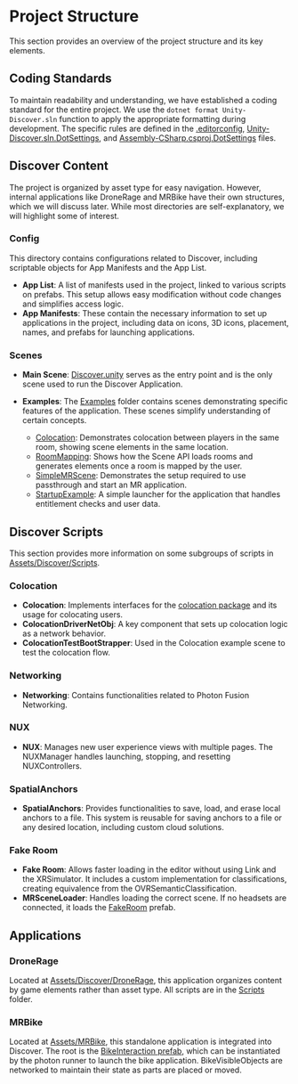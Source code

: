 # Project Structure

This section provides an overview of the project structure and its key elements.

## Coding Standards

To maintain readability and understanding, we have established a coding standard for the entire project. We use the `dotnet format Unity-Discover.sln` function to apply the appropriate formatting during development. The specific rules are defined in the [.editorconfig](../.editorconfig), [Unity-Discover.sln.DotSettings](../Unity-Discover.sln.DotSettings), and [Assembly-CSharp.csproj.DotSettings](../Assembly-CSharp.csproj.DotSettings) files.

## Discover Content

The project is organized by asset type for easy navigation. However, internal applications like DroneRage and MRBike have their own structures, which we will discuss later. While most directories are self-explanatory, we will highlight some of interest.

### Config

This directory contains configurations related to Discover, including scriptable objects for App Manifests and the App List.

- **App List**: A list of manifests used in the project, linked to various scripts on prefabs. This setup allows easy modification without code changes and simplifies access logic.
- **App Manifests**: These contain the necessary information to set up applications in the project, including data on icons, 3D icons, placement, names, and prefabs for launching applications.

### Scenes

- **Main Scene**: [Discover.unity](../Assets/Discover/Scenes/Discover.unity) serves as the entry point and is the only scene used to run the Discover Application.
- **Examples**: The [Examples](../Assets/Discover/Scenes/Examples) folder contains scenes demonstrating specific features of the application. These scenes simplify understanding of certain concepts.

  - [Colocation](../Assets/Discover/Scenes/Examples/Colocation.unity): Demonstrates colocation between players in the same room, showing scene elements in the same location.
  - [RoomMapping](../Assets/Discover/Scenes/Examples/RoomMapping.unity): Shows how the Scene API loads rooms and generates elements once a room is mapped by the user.
  - [SimpleMRScene](../Assets/Discover/Scenes/Examples/SimpleMRScene.unity): Demonstrates the setup required to use passthrough and start an MR application.
  - [StartupExample](../Assets/Discover/Scenes/Examples/StartupExample.unity): A simple launcher for the application that handles entitlement checks and user data.

## Discover Scripts

This section provides more information on some subgroups of scripts in [Assets/Discover/Scripts](../Assets/Discover/Scripts).

### Colocation

- **Colocation**: Implements interfaces for the [colocation package](https://github.com/oculus-samples/Unity-LocalMultiplayerMR/tree/main/colocation-package) and its usage for colocating users.
- **ColocationDriverNetObj**: A key component that sets up colocation logic as a network behavior.
- **ColocationTestBootStrapper**: Used in the Colocation example scene to test the colocation flow.

### Networking

- **Networking**: Contains functionalities related to Photon Fusion Networking.

### NUX

- **NUX**: Manages new user experience views with multiple pages. The NUXManager handles launching, stopping, and resetting NUXControllers.

### SpatialAnchors

- **SpatialAnchors**: Provides functionalities to save, load, and erase local anchors to a file. This system is reusable for saving anchors to a file or any desired location, including custom cloud solutions.

### Fake Room

- **Fake Room**: Allows faster loading in the editor without using Link and the XRSimulator. It includes a custom implementation for classifications, creating equivalence from the OVRSemanticClassification.
- **MRSceneLoader**: Handles loading the correct scene. If no headsets are connected, it loads the [FakeRoom](../Assets/Discover/Prefabs/FakeRoom/FakeRoom.prefab) prefab.

## Applications

### DroneRage

Located at [Assets/Discover/DroneRage](../Assets/Discover/DroneRage), this application organizes content by game elements rather than asset type. All scripts are in the [Scripts](../Assets/Discover/DroneRage/Scripts) folder.

### MRBike

Located at [Assets/MRBike](../Assets/MRBike), this standalone application is integrated into Discover. The root is the [BikeInteraction prefab](../Assets/MRBike/Prefabs/BikeInteraction.prefab), which can be instantiated by the photon runner to launch the bike application. BikeVisibleObjects are networked to maintain their state as parts are placed or moved.
